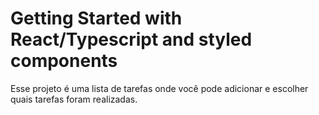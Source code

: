 # Getting Started with React/Typescript and styled components 

Esse projeto é uma lista de tarefas onde você pode adicionar e escolher quais tarefas foram realizadas.




